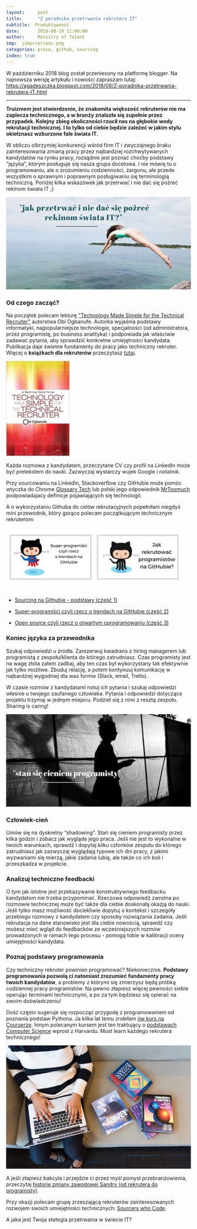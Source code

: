 ```yaml
---
layout:     post
title:      "Z poradnika przetrwania rekrutera IT"
subtitle:  Produktywność
date:       2018-08-18 11:00:00 
author:     Ministry of Talent 
img:  jakprzetrwac.png
categories: praca, github, sourcing
index: true
---
```


W pażdzierniku 2018 blog został przeniesony na platformę blogger. Na najnowsza wersję artykułu i nowości zapraszam tutaj: https://agadeszczka.blogspot.com/2018/08/Z-poradnika-przetrwania-rekrutera-IT.html

----------------------------------------------------------------------------------------------------

<b>Truizmem jest stwierdzenie, że znakomita większość rekruterów nie ma zaplecza technicznego, a w branży znalazła się zupełnie przez przypadek. Kolejny zbieg okoliczności rzucił nas na głębokie wody rekrutacji technicznej. I to tylko od ciebie będzie zależeć w jakim stylu okiełznasz wzburzone fale świata IT.
</b>



W obliczu olbrzymiej konkurencji wśród firm IT i zwyczajnego braku zainteresowania zmianą pracy przez najbardziej rozchwytywanych kandydatów na rynku pracy, rozsądnie jest poznać choćby podstawy “języka”, którym posługuje się nasza grupa docelowa. I nie mówię tu o programowaniu, ale o zrozumieniu codzienności, żargonu, ale przede wszystkim o sprawnym i poprawnym posługiwaniu się terminologią techniczną. 
Poniżej kilka wskazówek jak przetrwać i nie dać się pożreć rekinom świata IT ;) 

<img src="/images/jakprzetrwac.png" class="img-responsive" alt="Picture">

<h3 class="section-heading">Od czego zacząć?</h3>

Na początek polecam lekturę <a href="https://www.amazon.co.uk/gp/product/1450216463/ref=as_li_tl?ie=UTF8&camp=1634&creative=6738&creativeASIN=1450216463&linkCode=as2&tag=ministryoftal-21" target="_blank" >"Technology Made Simple for the Technical Recruiter"</a> autorstwa Obi Ogbanufe. Autorka wyjaśnia podstawy informatyki, najpopularniejsze technologie, specjalności (od administratora, przez programistę, po business analityka) i podpowiada jak właściwie zadawać pytania, aby sprawdzić konkretne umiejętności kandydata. Publikacja daje świetne fundamenty do pracy jako techniczny rekruter. Więcej o <b>książkach dla rekruterów</b> przeczytasz <a href="http://ministryoftalent.co.uk/2016/07/20/ksiazki-dla-rekrutera/" target="_blank" > tutaj</a>.

<img src="/img/rsz_1tech_simple.jpg" class="img-responsive" alt="Picture">

Każda rozmowa z kandydatem, przeczytane CV czy profil na LinkedIn może być pretekstem do nauki. Zazwyczaj wystarczy wujek Google i notatnik. 

Przy sourcowaniu na LinkedIn, Stackoverflow czy GitHubie może pomóc wtyczka do Chrome <a href="https://glossarytech.com/" target="_blank" > Glossary Tech</a> lub polski jego odpowiednik <a href="https://www.mrtoomuch.pl/" target="_blank" > MrToomuch</a> podpowiadajacy definicje pojawiających się technologii. 

A o wykorzystaniu Githuba do celów rekrutacyjnych popełniłam niegdyś mini przewodnik, który gorąco polecam początkującym technicznym rekruterom:

<img src="/images/git2017.png" class="img-responsive" alt="Picture">

- <a href="https://agadeszczka.blogspot.com/2018/02/sourcing-na-githubie-podstawy-czesc-1.html" target="_blank"> Sourcing na Githubie - podstawy (część 1) </a>

- <a href="https://agadeszczka.blogspot.com/2018/03/jak-znalezc-dobrego-pogramiste-gdy.html" target="_blank"> Super-programiści czyli rzecz o trendach na GitHubie (część 2)</a>

- <a href="https://agadeszczka.blogspot.com/2018/03/github-open-source.html" target="_blank"> Open source czyli rzecz o otwartym oprogramowaniu (część 3)</a>



<h3 class="section-heading">Koniec języka za przewodnika</h3>

Szukaj odpowiedzi u źródła. Zarezerwuj kwadrans z hiring managerem lub programistą z zespołu/klienta do którego zatrudniasz. Czas programisty jest na wagę złota zatem zadbaj, aby ten czas był wykorzystany tak efektywnie jak tylko możliwe. Zbuduj relację, a potem kontynuuj komunikację w najbardziej wygodniej dla was formie (Slack, email, Trello). 

W czasie rozmów z kandydatami notuj ich pytania i szukaj odpowiedzi właśnie u twojego zaufanego człowieka. Pytania i odpowiedzi dotyczące projektu trzymaj w jednym miejscu. Podziel się z nimi z resztą zespołu. Sharing is caring!


<img src="/images/stansiecieniem.png" class="img-responsive" alt="Picture">


<h3 class="section-heading">Człowiek-cień</h3>

Umów się na dyskretny “shadowing”. Stań się cieniem programisty przez kilka godzin i zobacz jak wygląda jego praca. Jeśli nie jest to wykonalne w twoich warunkach, sprawdź i dopytaj kilku członków zespołu do którego zatrudniasz jak zazwyczaj wyglądają typowe ich dni pracy, z jakimi wyzwaniami się mierzą, jakie zadania lubią, ale także co ich boli i przeszkadza w projekcie. 


<h3 class="section-heading">Analizuj techniczne feedbacki </h3>

O tym jak istotne jest przekazywanie konstruktywnego feedbacku kandydatom nie trzeba przypominać. Rzeczowa odpowiedź zwrotna po rozmowie technicznej może być także dla ciebie doskonałą okazją do nauki. Jeśli tylko masz możliwość dociekliwie dopytuj o kontekst i szczegóły przebiegu rozmowy z kandydatem czy sposoby rozwiązania zadania.  Jeśli rekrutacja na dane stanowisko jest dla ciebie nowością, sprawdź czy możesz mieć wgląd do feedbacków ze wcześniejszych rozmów prowadzonych w ramach tego procesu - pomogą tobie w kalibracji oceny umiejętności kandydata.


<h3 class="section-heading">Poznaj podstawy programowania </h3>

Czy techniczny rekruter powinien programować? Niekoniecznie. <b>Podstawy programowania pozwolą ci natomiast zrozumieć fundamenty pracy twoich kandydatów</b>, a problemy z którymi się zmierzysz będą próbką codziennej pracy programistów. Na pewno złapiesz więcej pewności siebie operując terminami technicznymi, a po za tym będziesz się opierać na swoim doświadczeniu!


Dość często sugeruje się rozpocząć przygodę z programowaniem od poznania podstaw Pythona. Ja kilka lat temu zrobiłam <a href="https://www.coursera.org/learn/python" target="_blank" > ów kurs na Courserze</a>. Innym polecanym kursem jest ten traktujący o <a href="https://www.edx.org/course/cs50s-introduction-computer-science-harvardx-cs50x" target="_blank" > podstawach Computer Science</a> wprost z Harvardu. Must learn każdego rekrutera technicznego!


<img src="/images/coding.jpg" class="img-responsive" alt="Picture">

A jeśli złapiesz bakcyla i przejdzie ci przez myśl pomysł przebranżowienia, przeczytaj <a href="hhttps://agadeszczka.blogspot.com/2017/01/odkodowac-pasje.html" target="_blank" > historię zmiany zawodowej Sandry (od rekrutera do programisty)</a>.


Przy okazji polecam grupę zrzeszającą rekruterów zainteresowanych rozwojem swoich umiejętności technicznych: <a href="https://www.facebook.com/groups/SourcersWhoCode/" target="_blank" > Sourcers who Code</a>.

A jaka jest Twoja stategia przetrwania w świecie IT?



